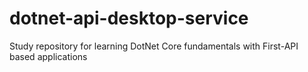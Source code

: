 # dotnet-api-desktop-service
Study repository for learning DotNet Core fundamentals with First-API based applications
